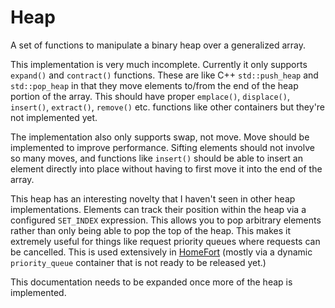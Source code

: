 # Heap

A set of functions to manipulate a binary heap over a generalized array.

This implementation is very much incomplete. Currently it only supports `expand()` and `contract()` functions. These are like C++ `std::push_heap` and `std::pop_heap` in that they move elements to/from the end of the heap portion of the array. This should have proper `emplace()`, `displace()`, `insert()`, `extract()`, `remove()` etc. functions like other containers but they're not implemented yet.

The implementation also only supports swap, not move. Move should be implemented to improve performance. Sifting elements should not involve so many moves, and functions like `insert()` should be able to insert an element directly into place without having to first move it into the end of the array.

This heap has an interesting novelty that I haven't seen in other heap implementations. Elements can track their position within the heap via a configured `SET_INDEX` expression. This allows you to pop arbitrary elements rather than only being able to pop the top of the heap. This makes it extremely useful for things like request priority queues where requests can be cancelled. This is used extensively in [HomeFort](https://homefort.app/) (mostly via a dynamic `priority_queue` container that is not ready to be released yet.)

This documentation needs to be expanded once more of the heap is implemented.
